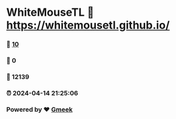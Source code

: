 # WhiteMouseTL :link: https://whitemousetl.github.io/ 
### :page_facing_up: [10](https://whitemousetl.github.io//tag.html) 
### :speech_balloon: 0 
### :hibiscus: 12139 
### :alarm_clock: 2024-04-14 21:25:06 
### Powered by :heart: [Gmeek](https://github.com/Meekdai/Gmeek)
